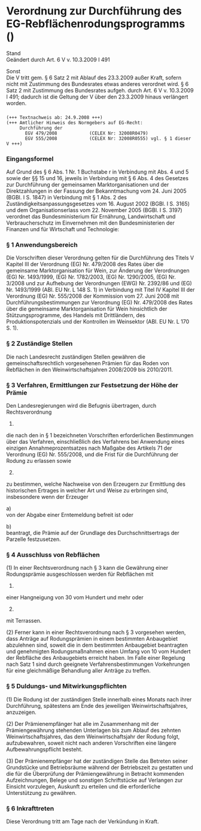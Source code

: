 Verordnung zur Durchführung des EG-Rebflächenrodungsprogramms ()
================================================================

Stand  
Geändert durch Art. 6 V v. 10.3.2009 I 491

Sonst  
Die V tritt gem. § 6 Satz 2 mit Ablauf des 23.3.2009 außer Kraft, sofern nicht mit Zustimmung des Bundesrates etwas anderes verordnet wird. § 6 Satz 2 mit Zustimmung des Bundesrates aufgeh. durch Art. 6 V v. 10.3.2009 I 491; dadurch ist die Geltung der V über den 23.3.2009 hinaus verlängert worden.

### 

```
(+++ Textnachweis ab: 24.9.2008 +++)
(+++ Amtlicher Hinweis des Normgebers auf EG-Recht:
     Durchführung der
       EGV 479/2008            (CELEX Nr: 32008R0479)
       EGV 555/2008            (CELEX Nr: 32008R0555) vgl. § 1 dieser V +++)
```

### Eingangsformel

Auf Grund des § 6 Abs. 1 Nr. 1 Buchstabe r in Verbindung mit Abs. 4 und 5 sowie der §§ 15 und 16, jeweils in Verbindung mit § 6 Abs. 4 des Gesetzes zur Durchführung der gemeinsamen Marktorganisationen und der Direktzahlungen in der Fassung der Bekanntmachung vom 24. Juni 2005 (BGBl. I S. 1847) in Verbindung mit § 1 Abs. 2 des Zuständigkeitsanpassungsgesetzes vom 16. August 2002 (BGBl. I S. 3165) und dem Organisationserlass vom 22. November 2005 (BGBl. I S. 3197) verordnet das Bundesministerium für Ernährung, Landwirtschaft und Verbraucherschutz im Einvernehmen mit den Bundesministerien der Finanzen und für Wirtschaft und Technologie:

### § 1 Anwendungsbereich

Die Vorschriften dieser Verordnung gelten für die Durchführung des Titels V Kapitel III der Verordnung (EG) Nr. 479/2008 des Rates über die gemeinsame Marktorganisation für Wein, zur Änderung der Verordnungen (EG) Nr. 1493/1999, (EG) Nr. 1782/2003, (EG) Nr. 1290/2005, (EG) Nr. 3/2008 und zur Aufhebung der Verordnungen (EWG) Nr. 2392/86 und (EG) Nr. 1493/1999 (ABl. EU Nr. L 148 S. 1) in Verbindung mit Titel IV Kapitel III der Verordnung (EG) Nr. 555/2008 der Kommission vom 27. Juni 2008 mit Durchführungsbestimmungen zur Verordnung (EG) Nr. 479/2008 des Rates über die gemeinsame Marktorganisation für Wein hinsichtlich der Stützungsprogramme, des Handels mit Drittländern, des Produktionspotenzials und der Kontrollen im Weinsektor (ABl. EU Nr. L 170 S. 1).

### § 2 Zuständige Stellen

Die nach Landesrecht zuständigen Stellen gewähren die gemeinschaftsrechtlich vorgesehenen Prämien für das Roden von Rebflächen in den Weinwirtschaftsjahren 2008/2009 bis 2010/2011.

### § 3 Verfahren, Ermittlungen zur Festsetzung der Höhe der Prämie

Den Landesregierungen wird die Befugnis übertragen, durch Rechtsverordnung

1.  
die nach den in § 1 bezeichneten Vorschriften erforderlichen Bestimmungen über das Verfahren, einschließlich des Verfahrens bei Anwendung eines einzigen Annahmeprozentsatzes nach Maßgabe des Artikels 71 der Verordnung (EG) Nr. 555/2008, und die Frist für die Durchführung der Rodung zu erlassen sowie

2.  
zu bestimmen, welche Nachweise von den Erzeugern zur Ermittlung des historischen Ertrages in welcher Art und Weise zu erbringen sind, insbesondere wenn der Erzeuger

a)  
von der Abgabe einer Erntemeldung befreit ist oder

b)  
beantragt, die Prämie auf der Grundlage des Durchschnittsertrags der Parzelle festzusetzen.

### § 4 Ausschluss von Rebflächen

(1) In einer Rechtsverordnung nach § 3 kann die Gewährung einer Rodungsprämie ausgeschlossen werden für Rebflächen mit

1.  
einer Hangneigung von 30 vom Hundert und mehr oder

2.  
mit Terrassen.

(2) Ferner kann in einer Rechtsverordnung nach § 3 vorgesehen werden, dass Anträge auf Rodungsprämien in einem bestimmten Anbaugebiet abzulehnen sind, soweit die in dem bestimmten Anbaugebiet beantragten und genehmigten Rodungsmaßnahmen einen Umfang von 10 vom Hundert der Rebfläche des Anbaugebiets erreicht haben. Im Falle einer Regelung nach Satz 1 sind durch geeignete Verfahrensbestimmungen Vorkehrungen für eine gleichmäßige Behandlung aller Anträge zu treffen.

### § 5 Duldungs- und Mitwirkungspflichten

(1) Die Rodung ist der zuständigen Stelle innerhalb eines Monats nach ihrer Durchführung, spätestens am Ende des jeweiligen Weinwirtschaftsjahres, anzuzeigen.

(2) Der Prämienempfänger hat alle im Zusammenhang mit der Prämiengewährung stehenden Unterlagen bis zum Ablauf des zehnten Weinwirtschaftsjahres, das dem Weinwirtschaftsjahr der Rodung folgt, aufzubewahren, soweit nicht nach anderen Vorschriften eine längere Aufbewahrungspflicht besteht.

(3) Der Prämienempfänger hat der zuständigen Stelle das Betreten seiner Grundstücke und Betriebsräume während der Betriebszeit zu gestatten und die für die Überprüfung der Prämiengewährung in Betracht kommenden Aufzeichnungen, Belege und sonstigen Schriftstücke auf Verlangen zur Einsicht vorzulegen, Auskunft zu erteilen und die erforderliche Unterstützung zu gewähren.

### § 6 Inkrafttreten

Diese Verordnung tritt am Tage nach der Verkündung in Kraft.
